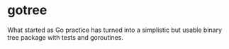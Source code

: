 # gotree
What started as Go practice has turned into a simplistic but usable binary tree package with tests and goroutines.
